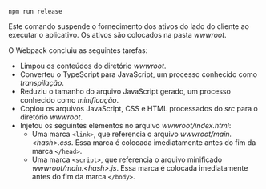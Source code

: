 ```console
npm run release
```

Este comando suspende o fornecimento dos ativos do lado do cliente ao executar o aplicativo. Os ativos são colocados na pasta *wwwroot*.

O Webpack concluiu as seguintes tarefas:

* Limpou os conteúdos do diretório *wwwroot*.
* Converteu o TypeScript para JavaScript, um processo conhecido como *transpilação*.
* Reduziu o tamanho do arquivo JavaScript gerado, um processo conhecido como *minificação*.
* Copiou os arquivos JavaScript, CSS e HTML processados do *src* para o diretório *wwwroot*.
* Injetou os seguintes elementos no arquivo *wwwroot/index.html*:
    * Uma marca `<link>`, que referencia o arquivo *wwwroot/main.\<hash\>.css*. Essa marca é colocada imediatamente antes do fim da marca `</head>`.
    * Uma marca `<script>`, que referencia o arquivo minificado *wwwroot/main.\<hash\>.js*. Essa marca é colocada imediatamente antes do fim da marca `</body>`.
